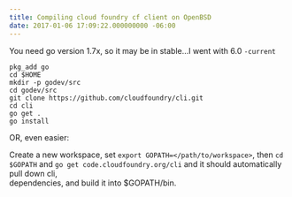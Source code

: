 ```yaml
---
title: Compiling cloud foundry cf client on OpenBSD
date: 2017-01-06 17:09:22.000000000 -06:00
---
```


You need go version 1.7x, so it may be in stable...I went with 6.0 `-current`

```
pkg_add go
cd $HOME
mkdir -p godev/src
cd godev/src
git clone https://github.com/cloudfoundry/cli.git
cd cli
go get .
go install
```

OR, even easier:

Create a new workspace, set `export GOPATH=</path/to/workspace>`, then `cd $GOPATH` and `go get
code.cloudfoundry.org/cli` and it should automatically pull down cli,  
dependencies, and build it into $GOPATH/bin.
